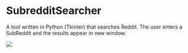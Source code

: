 # SubredditSearcher
A tool written in Python (Tkinter) that searches Reddit.  The user enters a SubReddit and the results appear in new window.


<!-- ![](https://media.giphy.com/media/XbCqu8uSVSdngqhJVC/giphy.gif) -->
![](https://i.imgur.com/Wyt0osr.gif)

